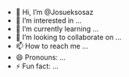 - 👋 Hi, I’m @Josueksosaz
- 👀 I’m interested in ...
- 🌱 I’m currently learning ...
- 💞️ I’m looking to collaborate on ...
- 📫 How to reach me ...
- 😄 Pronouns: ...
- ⚡ Fun fact: ...

<!---
Josueksosaz/Josueksosaz is a ✨ special ✨ repository because its `README.md` (this file) appears on your GitHub profile.
You can click the Preview link to take a look at your changes.
--->

